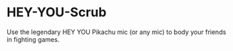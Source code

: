 # HEY-YOU-Scrub
Use the legendary HEY YOU Pikachu mic (or any mic) to body your friends in fighting games.
